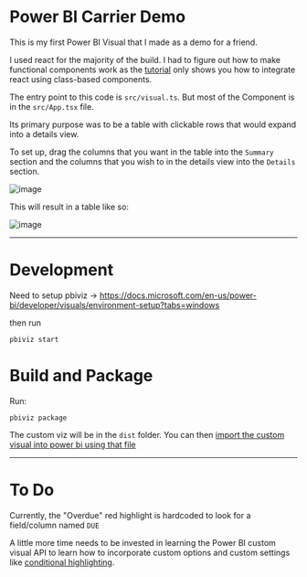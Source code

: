 # Power BI Carrier Demo

This is my first Power BI Visual that I made as a demo for a friend.

I used react for the majority of the build. I had to figure out how to make functional components work as the [tutorial](https://docs.microsoft.com/en-us/power-bi/developer/visuals/create-react-visual) only shows you how to integrate react using class-based components.

The entry point to this code is `src/visual.ts`. But most of the Component is in the `src/App.tsx` file.

Its primary purpose was to be a table with clickable rows that would expand into a details view.

To set up, drag the columns that you want in the table into the `Summary` section and the columns that you wish to in the details view into the `Details` section.

![image](https://user-images.githubusercontent.com/2927894/182136352-a427b1ef-236e-4872-9cfe-90da5d809098.png)

This will result in a table like so:

![image](https://user-images.githubusercontent.com/2927894/182137627-2abdaac1-63c2-4fd5-8a24-1593c5c1c6ae.png)

---

# Development

Need to setup pbiviz -> https://docs.microsoft.com/en-us/power-bi/developer/visuals/environment-setup?tabs=windows

then run

```
pbiviz start
```

# Build and Package

Run:

```
pbiviz package
```

The custom viz will be in the `dist` folder. You can then [import the custom visual into power bi using that file](https://docs.microsoft.com/en-us/power-bi/developer/visuals/import-visual)​

---

# To Do

Currently, the "Overdue" red highlight is hardcoded to look for a field/column named `DUE`

A little more time needs to be invested in learning the Power BI custom visual API to learn how to incorporate custom options and custom settings like [conditional highlighting](https://docs.microsoft.com/en-us/power-bi/developer/visuals/conditional-format).
